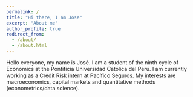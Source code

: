 ```yaml
---
permalink: /
title: "Hi there, I am Jose"
excerpt: "About me"
author_profile: true
redirect_from: 
  - /about/
  - /about.html
---
```


Hello everyone, my name is José. I am a student of the ninth cycle of Economics at the Pontificia Universidad Católica del Perú. I am currently working as a Credit Risk intern at Pacífico Seguros. My interests are macroeconomics, capital markets and quantitative methods (econometrics/data science).